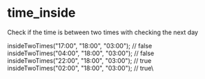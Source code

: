 # time_inside
Check if the time is between two times with checking the next day

insideTwoTimes("17:00", "18:00", "03:00"); // false\
insideTwoTimes("04:00", "18:00", "03:00"); // false\
insideTwoTimes("22:00", "18:00", "03:00"); // true\
insideTwoTimes("02:00", "18:00", "03:00"); // true\
